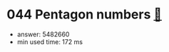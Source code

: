 044 Pentagon numbers [:link:](http://projecteuler.net/problem=44)  
========================

- answer: 5482660 
- min used time: 172 ms

